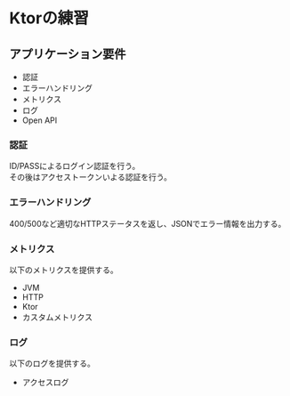 # Ktorの練習

## アプリケーション要件

- 認証
- エラーハンドリング
- メトリクス
- ログ
- Open API

### 認証
ID/PASSによるログイン認証を行う。  
その後はアクセストークンいよる認証を行う。

### エラーハンドリング
400/500など適切なHTTPステータスを返し、JSONでエラー情報を出力する。

### メトリクス
以下のメトリクスを提供する。

- JVM
- HTTP
- Ktor
- カスタムメトリクス

### ログ
以下のログを提供する。

- アクセスログ
